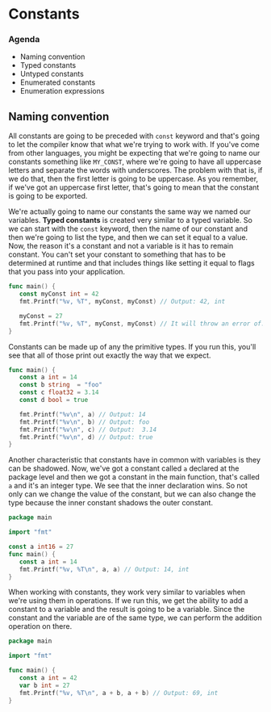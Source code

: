 # Constants

### Agenda
* Naming convention
* Typed constants
* Untyped constants
* Enumerated constants
* Enumeration expressions

## Naming convention
All constants are going to be preceded with `const` keyword and that's going to let the compiler know that what we're trying to work with. If you've come from other languages, you might be expecting that we're going to name our constants something like `MY_CONST`, where we're going to have all uppercase letters and separate the words with underscores. The problem with that is, if we do that, then the first letter is going to be uppercase. As you remember, if we've got an uppercase first letter, that's going to mean that the constant is going to be exported.

We're actually going to name our constants the same way we named our variables. **Typed constants** is created very similar to a typed variable. So we can start with the `const` keyword, then the name of our constant and then we're going to list the type, and then we can set it equal to a value. Now, the reason it's a constant and not a variable is it has to remain constant. You can't set your constant to something that has to be determined at runtime and that includes things like setting it equal to flags that you pass into your application.
```go
func main() {
   const myConst int = 42
   fmt.Printf("%v, %T", myConst, myConst) // Output: 42, int

   myConst = 27
   fmt.Printf("%v, %T", myConst, myConst) // It will throw an error of: cannot assign to myConst
}
```

Constants can be made up of any the primitive types. If you run this, you'll see that all of those print out exactly the way that we expect.
```go
func main() {
   const a int = 14
   const b string  = "foo"
   const c float32 = 3.14
   const d bool = true

   fmt.Printf("%v\n", a) // Output: 14
   fmt.Printf("%v\n", b) // Output: foo
   fmt.Printf("%v\n", c) // Output:  3.14
   fmt.Printf("%v\n", d) // Output: true
}
```

Another characteristic that constants have in common with variables is they can be shadowed. Now, we've got a constant called `a` declared at the package level and then we got a constant in the main function, that's called `a` and it's an integer type. We see that the inner declaration wins. So not only can we change the value of the constant, but we can also change the type because the inner constant shadows the outer constant.
```go
package main

import "fmt"

const a int16 = 27
func main() {
   const a int = 14
   fmt.Printf("%v, %T\n", a, a) // Output: 14, int
}
```

When working with constants, they work very similar to variables when we're using them in operations. If we run this, we get the ability to add a constant to a variable and the result is going to be a variable. Since the constant and the variable are of the same type, we can perform the addition operation on there.
```go
package main

import "fmt"

func main() {
   const a int = 42
   var b int = 27
   fmt.Printf("%v, %T\n", a + b, a + b) // Output: 69, int
}
```